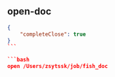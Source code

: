 ## open-doc

````json
{
    "completeClose": true
}
```

```bash
open /Users/zsytssk/job/fish_doc
````
